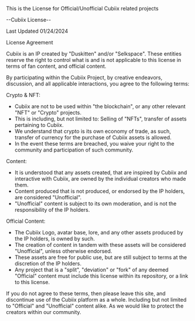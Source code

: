 This is the License for Official/Unofficial Cubiix related projects

--Cubiix License--

Last Updated 01/24/2024

License Agreement

Cubiix is an IP created by "Duskitten" and/or "Selkspace". These entities reserve the right to control what is and is not applicable to this license in terms of fan content, and official content.

By participating within the Cubiix Project, by creative endeavors, discussion, and all applicable interactions, you agree to the following terms:

Crypto & NFT:
  - Cubiix are not to be used within "the blockchain", or any other relevant "NFT" or "Crypto" projects.
  - This is including, but not limited to: Selling of "NFTs", transfer of assets pertaining to Cubiix.
  - We understand that crypto is its own economy of trade, as such, transfer of currency for the purchase of Cubiix assets is allowed.
  - In the event these terms are breached, you waive your right to the community and participation of such community.
  

Content:
  - It is understood that any assets created, that are inspired by Cubiix and interactive with Cubiix, are owned by the individual creators who made them.
  - Content produced that is not produced, or endorsed by the IP holders, are considered "Unofficial".
  - "Unofficial" content is subject to its own moderation, and is not the responsibility of the IP holders.

  

Official Content:
  - The Cubiix Logo, avatar base, lore, and any other assets produced by the IP holders, is owned by such.
  - The creation of content in tandem with these assets will be considered "Unofficial", unless otherwise endorsed.
  - These assets are free for public use, but are still subject to terms at the discretion of the IP holders.
  - Any project that is a "split", "deviation" or "fork" of any deemed "Official" content must include this license within its repository, or a link to this license.


If you do not agree to these terms, then please leave this site, and discontinue use of the Cubiix platform as a whole.
Including but not limited to "Official" and "Unofficial" content alike. As we would like to protect the creators within our community.
